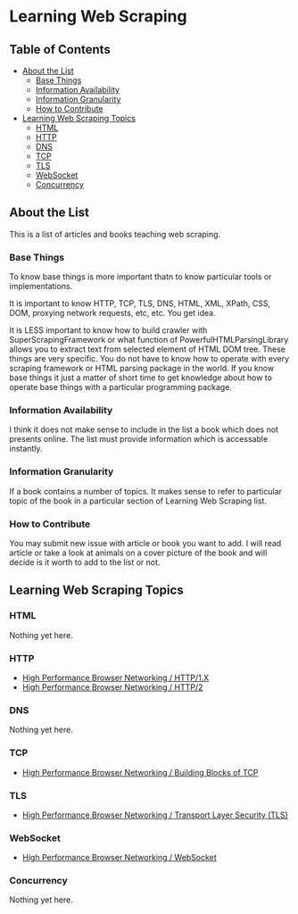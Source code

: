 # Learning Web Scraping

## Table of Contents

- [About the List](#about-the-list)
  - [Base Things](#base-things)
  - [Information Availability](#information-availability)
  - [Information Granularity](#information-granularity)
  - [How to Contribute](#how-to-contribute)
- [Learning Web Scraping Topics](#learning-web-scraping-topics)
  - [HTML](#html)
  - [HTTP](#http)
  - [DNS](#dns)
  - [TCP](#tcp)
  - [TLS](#tls)
  - [WebSocket](#websocket)
  - [Concurrency](#concurrency)

## About the List

This is a list of articles and books teaching web scraping.

### Base Things

To know base things is more important thatn to know particular tools or implementations.

It is important to know HTTP, TCP, TLS, DNS, HTML, XML, XPath, CSS, DOM, proxying network requests, etc, etc. You get idea.

It is LESS important to know how to build crawler with SuperScrapingFramework or what function of PowerfulHTMLParsingLibrary allows you to extract text from selected element of HTML DOM tree. These things are very specific. You do not have to know how to operate with every scraping framework or HTML parsing package in the world. If you know base things it just a matter of short time to get knowledge about how to operate base things with a particular programming package.

### Information Availability

I think it does not make sense to include in the list a book which does not presents online. The list must provide information which is accessable instantly.

### Information Granularity

If a book contains a number of topics. It makes sense to refer to particular topic of the book in a particular section of Learning Web Scraping list.

### How to Contribute

You may submit new issue with article or book you want to add. I will read article or take a look at animals on a cover picture of the book and will decide is it worth to add to the list or not.

## Learning Web Scraping Topics

### HTML

Nothing yet here.

### HTTP

- [High Performance Browser Networking / HTTP/1.X](https://hpbn.co/http1x/)
- [High Performance Browser Networking / HTTP/2](https://hpbn.co/http2/)

### DNS

Nothing yet here.

### TCP

- [High Performance Browser Networking / Building Blocks of TCP](https://hpbn.co/building-blocks-of-tcp/)

### TLS

- [High Performance Browser Networking / Transport Layer Security (TLS)](https://hpbn.co/transport-layer-security-tls/)

### WebSocket

- [High Performance Browser Networking / WebSocket](https://hpbn.co/websocket/)

### Concurrency

Nothing yet here.
